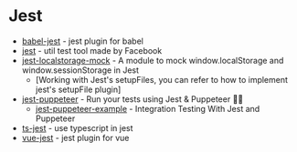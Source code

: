 # Jest

- [babel-jest](https://github.com/babel/babel-jest) - jest plugin for babel
- [jest](https://github.com/facebook/jest) - util test tool made by Facebook
- [jest-localstorage-mock](https://github.com/clarkbw/jest-localstorage-mock) - A module to mock window.localStorage and window.sessionStorage in Jest
    - [Working with Jest's setupFiles, you can refer to how to implement jest's setupFile plugin]
- [jest-puppeteer](https://github.com/smooth-code/jest-puppeteer) - Run your tests using Jest &amp; Puppeteer <g-emoji class="g-emoji" alias="circus_tent" fallback-src="https://github.githubassets.com/images/icons/emoji/unicode/1f3aa.png">🎪</g-emoji><g-emoji class="g-emoji" alias="sparkles" fallback-src="https://github.githubassets.com/images/icons/emoji/unicode/2728.png">✨</g-emoji>
    - [jest-puppeteer-example](https://github.com/FunnyLiu/jest-puppeteer-example) - Integration Testing With Jest and Puppeteer
- [ts-jest](https://www.npmjs.com/package/ts-jest) - use typescript in jest
- [vue-jest](https://github.com/vuejs/vue-jest) - jest plugin for vue
